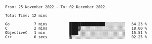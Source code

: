 <!--START_SECTION:waka-->

```text
From: 25 November 2022 - To: 02 December 2022

Total Time: 12 mins

Go           7 mins          ████████████████░░░░░░░░░   64.23 %
C            2 mins          ████▓░░░░░░░░░░░░░░░░░░░░   18.00 %
ObjectiveC   1 min           ████░░░░░░░░░░░░░░░░░░░░░   15.51 %
C++          0 secs          ▓░░░░░░░░░░░░░░░░░░░░░░░░   02.25 %
```

<!--END_SECTION:waka-->